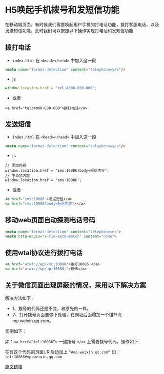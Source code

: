 # H5唤起手机拨号和发短信功能

在移动端页面，有时候我们需要唤起用户手机的打电话功能，拨打客服电话，以及发送短信功能，此时我们可以按照以下操作实现打电话和发短信功能

## 拨打电话

- `index.html` 在 `<head></head>` 中加入这一段

``` html
<meta name="format-detection" content="telephone=yes"/>
```

- js

``` js
window.location.href = 'tel:4000-000-000';
```

- 或者

```
<a href="tel:4000-000-000">拨打电话</a>
```

## 发送短信

- `index.html` 在 `<head></head>` 中加入这一段
  
``` html
<meta name="format-detection" content="telephone=yes"/>
```

- js
```
// 添加内容
window.location.href = 'sms:10086?body=短信内容';
// 不添加内容
window.location.href = 'sms:10086';
```

- 或者

``` html
<a href="sms:10086">发送短信</a>
<a href="sms:10086?body=短信内容"></a>
```

## 移动web页面自动探测电话号码

```html
<meta name="format-detection" content="telephone=no">
<meta http-equiv="x-rim-auto-match" content="none">
```

## 使用wtai协议进行拨打电话

```html
<a href="wtai://wp//mc;10086">拨打10086 </a>  
<a href="wtai://wp/ap;10086;">存储</a>
```

## 关于微信页面出现屏蔽的情况，采用以下解决方案

解决方法如下：
- 1、拨号的代码还是不变，和原先的一样，
- 2、打开拨号页面要做下处理，在网址后面增加一个锚节点mp.weixin.qq.com。
  
实例如下：

如：`<a href=“tel:10086”>` 一键拨号 `</a>` 上需要拨号代码，操作如下

在有这个代码的页面URl后边加上 `“#mp.weixin.qq.com”` 如：`tel:10086#mp.weixin.qq.com`

[原文链接](https://segmentfault.com/q/1010000002648066)